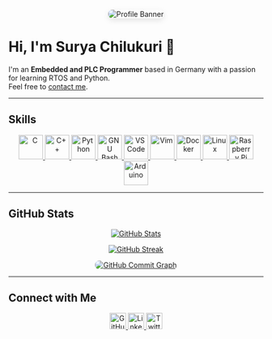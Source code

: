 <!-- Banner -->
<p align="center">
  <img src="https://via.placeholder.com/1200x300?text=Welcome+to+My+Profile" alt="Profile Banner" style="max-width:100%; border-radius: 8px; box-shadow: 0px 4px 12px rgba(0,0,0,0.1);" />
</p>

# Hi, I'm Surya Chilukuri 👋

I'm an **Embedded and PLC Programmer** based in Germany with a passion for learning RTOS and Python.  
Feel free to [contact me](mailto:suryachilukurii@protonmail.com).

---

## Skills

<p align="center">
  <a href="https://docs.microsoft.com/en-us/cpp/?view=msvc-170" target="_blank" rel="noreferrer">
    <img src="https://raw.githubusercontent.com/danielcranney/readme-generator/main/public/icons/skills/c-colored.svg" alt="C" width="48" height="48">
  </a>
  <a href="https://docs.microsoft.com/en-us/cpp/?view=msvc-170" target="_blank" rel="noreferrer">
    <img src="https://raw.githubusercontent.com/danielcranney/readme-generator/main/public/icons/skills/cplusplus-colored.svg" alt="C++" width="48" height="48">
  </a>
  <a href="https://www.python.org/" target="_blank" rel="noreferrer">
    <img src="https://raw.githubusercontent.com/danielcranney/readme-generator/main/public/icons/skills/python-colored.svg" alt="Python" width="48" height="48">
  </a>
  <a href="https://www.gnu.org/software/bash/" target="_blank" rel="noreferrer">
    <img src="https://raw.githubusercontent.com/danielcranney/readme-generator/main/public/icons/skills/gnubash.svg" alt="GNU Bash" width="48" height="48">
  </a>
  <a href="https://code.visualstudio.com/" target="_blank" rel="noreferrer">
    <img src="https://raw.githubusercontent.com/danielcranney/readme-generator/main/public/icons/skills/visualstudiocode.svg" alt="VS Code" width="48" height="48">
  </a>
  <a href="https://www.vim.org/" target="_blank" rel="noreferrer">
    <img src="https://raw.githubusercontent.com/danielcranney/readme-generator/main/public/icons/skills/vim.svg" alt="Vim" width="48" height="48">
  </a>
  <a href="https://www.docker.com/" target="_blank" rel="noreferrer">
    <img src="https://raw.githubusercontent.com/danielcranney/readme-generator/main/public/icons/skills/docker-colored.svg" alt="Docker" width="48" height="48">
  </a>
  <a href="https://www.linux.org" target="_blank" rel="noreferrer">
    <img src="https://raw.githubusercontent.com/danielcranney/readme-generator/main/public/icons/skills/linux-colored.svg" alt="Linux" width="48" height="48">
  </a>
  <a href="https://www.raspberrypi.org/" target="_blank" rel="noreferrer">
    <img src="https://raw.githubusercontent.com/danielcranney/readme-generator/main/public/icons/skills/raspberrypi-colored.svg" alt="Raspberry Pi" width="48" height="48">
  </a>
  <a href="https://store.arduino.cc/" target="_blank" rel="noreferrer">
    <img src="https://raw.githubusercontent.com/danielcranney/readme-generator/main/public/icons/skills/arduino-colored.svg" alt="Arduino" width="48" height="48">
  </a>
</p>

---

## GitHub Stats

<p align="center">
  <a href="https://github.com/dst202">
    <img src="https://github-readme-stats.vercel.app/api?username=dst202&show_icons=true&hide_border=true&theme=material-palenight" alt="GitHub Stats">
  </a>
</p>

<p align="center">
  <a href="https://github.com/dst202">
    <img src="https://github-readme-streak-stats.herokuapp.com/?user=dst202&hide_border=true&theme=material-palenight" alt="GitHub Streak">
  </a>
</p>

<p align="center">
  <a href="https://github.com/dst202">
    <img src="https://ghchart.rshah.org/dst202" alt="GitHub Commit Graph" style="border-radius: 8px;">
  </a>
</p>

---

## Connect with Me

<p align="center">
  <a href="https://github.com/dst202" target="_blank" rel="noreferrer">
    <img src="https://raw.githubusercontent.com/danielcranney/readme-generator/main/public/icons/socials/github.svg" alt="GitHub" width="32" height="32">
  </a>
  <a href="https://www.linkedin.com/in/Suryachilukuri" target="_blank" rel="noreferrer">
    <img src="https://raw.githubusercontent.com/danielcranney/readme-generator/main/public/icons/socials/linkedin.svg" alt="LinkedIn" width="32" height="32">
  </a>
  <a href="https://www.x.com/surya_chilukur" target="_blank" rel="noreferrer">
    <img src="https://raw.githubusercontent.com/danielcranney/readme-generator/main/public/icons/socials/twitter.svg" alt="Twitter" width="32" height="32">
  </a>
</p>
